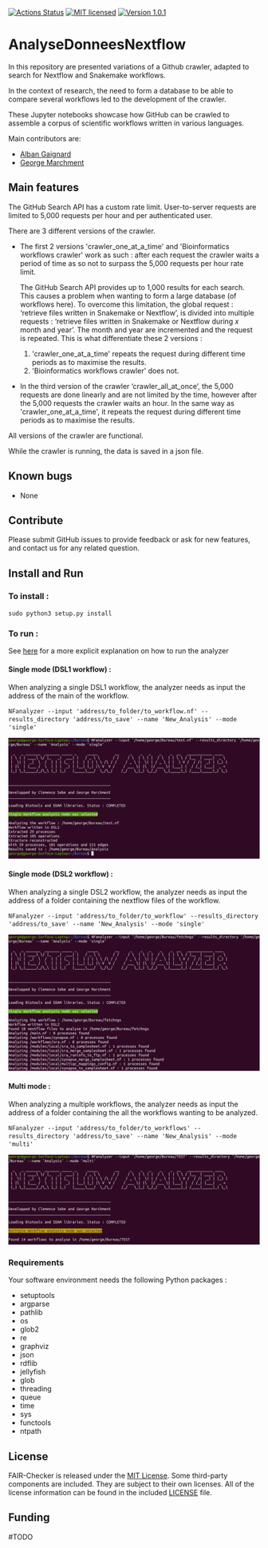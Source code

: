 [![Actions Status](https://github.com/IFB-ElixirFr/fair-checker/workflows/Build%20and%20test/badge.svg)](https://github.com/IFB-ElixirFr/fair-checker/actions) [![MIT licensed](https://img.shields.io/badge/license-MIT-blue.svg)](LICENSE) [![Version 1.0.1](https://img.shields.io/badge/version-v1.0.1-blue)]()


# AnalyseDonneesNextflow

In this repository are presented variations of a Github crawler, adapted to search for Nextflow and Snakemake workflows. 

In the context of research, the need to form a database to be able to compare several workflows led to the development of the crawler.

These Jupyter notebooks showcase how GitHub can be crawled to assemble a corpus of scientific workflows written in various languages.

Main contributors are: 
- [Alban Gaignard](https://github.com/albangaignard)
- [George Marchment](https://github.com/George-Marchment)
 

## Main features

The GitHub Search API has a custom rate limit. User-to-server requests are limited to 5,000 requests per hour and per authenticated user. 

There are 3 different versions of the crawler.
 

- The first 2 versions 'crawler_one_at_a_time' and 'Bioinformatics workflows crawler' work as such : after each request the crawler waits a period of time as so not to surpass the 5,000 requests per hour rate limit. 

    The GitHub Search API provides up to 1,000 results for each search. This causes a problem when wanting to form a large database (of workflows here). To overcome this limitation, the global request : ‘retrieve files written in Snakemake or Nextflow’, is divided into multiple requests :  ‘retrieve files written in Snakemake or Nextflow during *x* month and year’. The month and year are incremented and the request is repeated. This is what differentiate these 2 versions : 
  1. 'crawler_one_at_a_time' repeats the request during different time periods as to maximise the results. 
  2. 'Bioinformatics workflows crawler' does not.



* In the third version of the crawler ‘crawler_all_at_once’, the 5,000 requests are done linearly and are not limited by the time, however after the 5,000 requests the crawler waits an hour. In the same way as 'crawler_one_at_a_time', it repeats the request during different time periods as to maximise the results.

All versions of the crawler are functional.

While the crawler is running, the data is saved in a json file.

## Known bugs

  - None

## Contribute
Please submit GitHub issues to provide feedback or ask for new features, and contact us for any related question.


## Install and Run

### To install :
```
sudo python3 setup.py install
```

### To run :

See [here](Docs/Examples%20Nextflow%20Analyzer.pdf) for a more explicit explanation on how to run the analyzer

#### __Single mode (DSL1 workflow) :__

When analyzing a single DSL1 workflow, the analyzer needs as input the address of the main of the workflow.

```
NFanalyzer --input 'address/to_folder/to_workflow.nf' --results_directory 'address/to_save' --name 'New_Analysis' --mode 'single'
```
![Example](Pictures/1.png)

#### __Single mode (DSL2 workflow) :__

When analyzing a single DSL2 workflow, the analyzer needs as input the address of a folder containing the nextflow files of the workflow.

```
NFanalyzer --input 'address/to_folder/to_workflow' --results_directory 'address/to_save' --name 'New_Analysis' --mode 'single'
```
![Example](Pictures/2.png)

#### __Multi mode :__

When analyzing a multiple workflows, the analyzer needs as input the address of a folder containing the all the workflows wanting to be analyzed.

```
NFanalyzer --input 'address/to_folder/to_workflows' --results_directory 'address/to_save' --name 'New_Analysis' --mode 'multi'
```
![Example](Pictures/3.png)


### Requirements 

Your software environment needs the following Python packages : 

- setuptools
- argparse
- pathlib
- os
- glob2
- re
- graphviz
- json
- rdflib
- jellyfish
- glob
- threading
- queue
- time
- sys
- functools
- ntpath 

## License
FAIR-Checker is released under the [MIT License](LICENSE). Some third-party components are included. They are subject to their own licenses. All of the license information can be found in the included [LICENSE](LICENSE) file.

## Funding
#TODO
